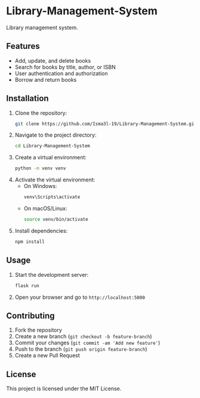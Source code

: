 # Library-Management-System
Library management system.

## Features
- Add, update, and delete books
- Search for books by title, author, or ISBN
- User authentication and authorization
- Borrow and return books

## Installation
1. Clone the repository:
    ```bash
    git clone https://github.com/Isma3l-19/Library-Management-System.git
    ```
2. Navigate to the project directory:
    ```bash
    cd Library-Management-System
    ```
3. Create a virtual environment:
    ```bash
    python -m venv venv
    ```
4. Activate the virtual environment:
    - On Windows:
        ```bash
        venv\Scripts\activate
        ```
    - On macOS/Linux:
        ```bash
        source venv/bin/activate
        ```
5. Install dependencies:
    ```bash
    npm install
    ```

## Usage
1. Start the development server:
    ```bash
    flask run
    ```
2. Open your browser and go to `http://localhost:5000`

## Contributing
1. Fork the repository
2. Create a new branch (`git checkout -b feature-branch`)
3. Commit your changes (`git commit -am 'Add new feature'`)
4. Push to the branch (`git push origin feature-branch`)
5. Create a new Pull Request

## License
This project is licensed under the MIT License.